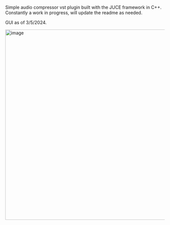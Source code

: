 Simple audio compressor vst plugin built with the JUCE framework in C++.
Constantly a work in progress, will update the readme as needed. 

GUI as of 3/5/2024.

<img width="602" alt="image" src="https://github.com/tylerguest/oneComp/assets/83128087/48aa6ec7-1a9a-4617-b9e6-e01b1355672c">

